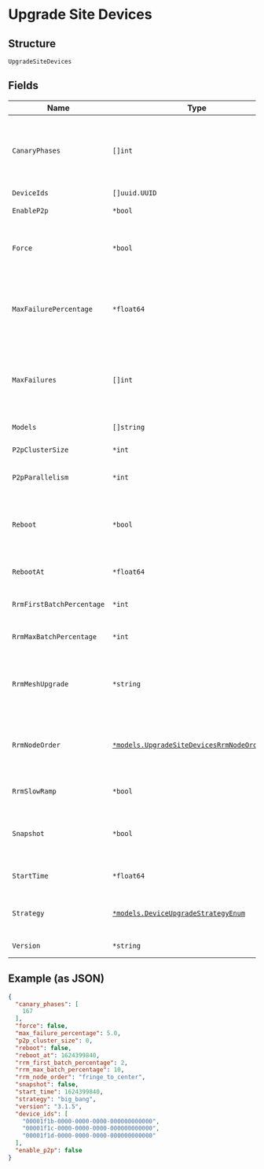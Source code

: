 
# Upgrade Site Devices

## Structure

`UpgradeSiteDevices`

## Fields

| Name | Type | Tags | Description |
|  --- | --- | --- | --- |
| `CanaryPhases` | `[]int` | Optional | phases for canary deployment. Each phase represents percentage of AP’s that need to be upgraded. default is [1, 10, 50, 100] |
| `DeviceIds` | `[]uuid.UUID` | Optional | - |
| `EnableP2p` | `*bool` | Optional | whether to allow local AP-to-AP FW upgrade |
| `Force` | `*bool` | Optional | true will force upgrade when requested version is same as running version<br>**Default**: `false` |
| `MaxFailurePercentage` | `*float64` | Optional | percentage of failures allowed across the entire upgrade(not applicable for `big_bang`)<br>**Default**: `5`<br>**Constraints**: `>= 0`, `<= 100` |
| `MaxFailures` | `[]int` | Optional | number of failures allowed within each phase(applicable for `canary` or `rrm`). Will be used if provided, else max_failure_percentage will be used |
| `Models` | `[]string` | Optional | **Constraints**: *Unique Items Required* |
| `P2pClusterSize` | `*int` | Optional | **Default**: `10`<br>**Constraints**: `>= 0` |
| `P2pParallelism` | `*int` | Optional | number of parallel p2p download batches to creat |
| `Reboot` | `*bool` | Optional | Reboot device immediately after upgrade is completed (Available on Junos OS devices)<br>**Default**: `false` |
| `RebootAt` | `*float64` | Optional | reboot start time in epoch seconds, default is `start_time` |
| `RrmFirstBatchPercentage` | `*int` | Optional | percentage of AP’s that need to be present in the first rrm batch |
| `RrmMaxBatchPercentage` | `*int` | Optional | max percentage of AP’s that need to be present in each rrm batch |
| `RrmMeshUpgrade` | `*string` | Optional | sequential or parallel (default parallel). Whether to upgrade mesh AP’s parallelly or sequentially at the end of the upgrade |
| `RrmNodeOrder` | [`*models.UpgradeSiteDevicesRrmNodeOrderEnum`](../../doc/models/upgrade-site-devices-rrm-node-order-enum.md) | Optional | Used in rrm to determine whether to start upgrade from fringe or center AP’s<br>**Default**: `"fringe_to_center"` |
| `RrmSlowRamp` | `*bool` | Optional | true will make rrm batch sizes slowly ramp up |
| `Snapshot` | `*bool` | Optional | Perform recovery snapshot after device is rebooted (Available on Junos OS devices)<br>**Default**: `false` |
| `StartTime` | `*float64` | Optional | upgrade start time in epoch seconds, default is now |
| `Strategy` | [`*models.DeviceUpgradeStrategyEnum`](../../doc/models/device-upgrade-strategy-enum.md) | Optional | `big_bang` (upgrade all at once), `serial` (one at a time), `canary` or `rrm`<br>**Default**: `"big_bang"` |
| `Version` | `*string` | Optional | specific version / stable<br>**Default**: `"latest"` |

## Example (as JSON)

```json
{
  "canary_phases": [
    167
  ],
  "force": false,
  "max_failure_percentage": 5.0,
  "p2p_cluster_size": 0,
  "reboot": false,
  "reboot_at": 1624399840,
  "rrm_first_batch_percentage": 2,
  "rrm_max_batch_percentage": 10,
  "rrm_node_order": "fringe_to_center",
  "snapshot": false,
  "start_time": 1624399840,
  "strategy": "big_bang",
  "version": "3.1.5",
  "device_ids": [
    "00001f1b-0000-0000-0000-000000000000",
    "00001f1c-0000-0000-0000-000000000000",
    "00001f1d-0000-0000-0000-000000000000"
  ],
  "enable_p2p": false
}
```

